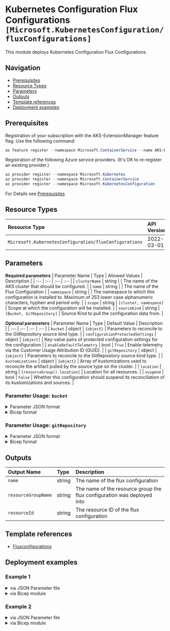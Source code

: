 # Kubernetes Configuration Flux Configurations `[Microsoft.KubernetesConfiguration/fluxConfigurations]`

This module deploys Kubernetes Configuration Flux Configurations.

## Navigation

- [Prerequisites](#Prerequisites)
- [Resource Types](#Resource-Types)
- [Parameters](#Parameters)
- [Outputs](#Outputs)
- [Template references](#Template-references)
- [Deployment examples](#Deployment-examples)

## Prerequisites

Registration of your subscription with the AKS-ExtensionManager feature flag. Use the following command:

```powershell
az feature register --namespace Microsoft.ContainerService --name AKS-ExtensionManager
```

Registration of the following Azure service providers. (It's OK to re-register an existing provider.)

```powershell
az provider register --namespace Microsoft.Kubernetes
az provider register --namespace Microsoft.ContainerService
az provider register --namespace Microsoft.KubernetesConfiguration
```

For Details see [Prerequisites](https://docs.microsoft.com/en-us/azure/azure-arc/kubernetes/tutorial-use-gitops-flux2)

## Resource Types

| Resource Type | API Version |
| :-- | :-- |
| `Microsoft.KubernetesConfiguration/fluxConfigurations` | 2022-03-01 |

## Parameters

**Required parameters**
| Parameter Name | Type | Allowed Values | Description |
| :-- | :-- | :-- | :-- |
| `clusterName` | string |  | The name of the AKS cluster that should be configured. |
| `name` | string |  | The name of the Flux Configuration |
| `namespace` | string |  | The namespace to which this configuration is installed to. Maximum of 253 lower case alphanumeric characters, hyphen and period only. |
| `scope` | string | `[cluster, namespace]` | Scope at which the configuration will be installed. |
| `sourceKind` | string | `[Bucket, GitRepository]` | Source Kind to pull the configuration data from. |

**Optional parameters**
| Parameter Name | Type | Default Value | Description |
| :-- | :-- | :-- | :-- |
| `bucket` | object | `{object}` | Parameters to reconcile to the GitRepository source kind type. |
| `configurationProtectedSettings` | object | `{object}` | Key-value pairs of protected configuration settings for the configuration |
| `enableDefaultTelemetry` | bool | `True` | Enable telemetry via the Customer Usage Attribution ID (GUID). |
| `gitRepository` | object | `{object}` | Parameters to reconcile to the GitRepository source kind type. |
| `kustomizations` | object | `{object}` | Array of kustomizations used to reconcile the artifact pulled by the source type on the cluster. |
| `location` | string | `[resourceGroup().location]` | Location for all resources. |
| `suspend` | bool | `False` | Whether this configuration should suspend its reconciliation of its kustomizations and sources. |


### Parameter Usage: `bucket`

<details>

<summary>Parameter JSON format</summary>

```json
"bucket": {
    "value": {
        "accessKey": "string",
        "bucketName": "string",
        "insecure": "bool",
        "localAuthRef": "string",
        "syncIntervalInSeconds": "int",
        "timeoutInSeconds": "int",
        "url": "string"
    }
}
```

</details>

<details>

<summary>Bicep format</summary>

```bicep
bucket: {
    accessKey: 'string'
    bucketName: 'string'
    insecure: 'bool'
    localAuthRef: 'string'
    syncIntervalInSeconds: 'int'
    timeoutInSeconds: 'int'
    url: 'string'
}
```

</details>
<p>

### Parameter Usage: `gitRepository`

<details>

<summary>Parameter JSON format</summary>

```json
"gitRepository": {
    "value": {
        "httpsCACert": "string",
        "httpsUser": "string",
        "localAuthRef": "string",
        "repositoryRef": {
            "branch": "string",
            "commit": "string",
            "semver": "string",
            "tag": "string"
        },
        "sshKnownHosts": "string",
        "syncIntervalInSeconds": "int",
        "timeoutInSeconds": "int",
        "url": "string"
    }
}
```

</details>

<details>

<summary>Bicep format</summary>

```bicep
gitRepository: {
    httpsCACert: 'string'
    httpsUser: 'string'
    localAuthRef: 'string'
    repositoryRef: {
        branch: 'string'
        commit: 'string'
        semver: 'string'
        tag: 'string'
    }
    sshKnownHosts: 'string'
    syncIntervalInSeconds: 'int'
    timeoutInSeconds: 'int'
    url: 'string'
}
```

</details>
<p>

## Outputs

| Output Name | Type | Description |
| :-- | :-- | :-- |
| `name` | string | The name of the flux configuration |
| `resourceGroupName` | string | The name of the resource group the flux configuration was deployed into |
| `resourceId` | string | The resource ID of the flux configuration |

## Template references

- [Fluxconfigurations](https://docs.microsoft.com/en-us/azure/templates/Microsoft.KubernetesConfiguration/2022-03-01/fluxConfigurations)

## Deployment examples

<h3>Example 1</h3>

<details>

<summary>via JSON Parameter file</summary>

```json
{
    "$schema": "https://schema.management.azure.com/schemas/2019-04-01/deploymentParameters.json#",
    "contentVersion": "1.0.0.0",
    "parameters": {
        "name": {
            "value": "flux2"
        },
        "scope": {
            "value": "cluster"
        },
        "clusterName": {
            "value": "<<namePrefix>>-az-aks-kubenet-001"
        },
        "namespace": {
            "value": "flux-system"
        },
        "sourceKind": {
            "value": "GitRepository"
        },
        "gitRepository": {
            "value": {
                "url": "https://github.com/mspnp/aks-baseline",
                "timeoutInSeconds": 180,
                "syncIntervalInSeconds": 300,
                "repositoryRef": {
                    "branch": "main"
                },
                "sshKnownHosts": ""
            }
        }
    }
}

```

</details>

<details>

<summary>via Bicep module</summary>

```bicep
module fluxConfigurations './Microsoft.KubernetesConfiguration/fluxConfigurations/deploy.bicep' = {
  name: '${uniqueString(deployment().name)}-fluxConfigurations'
  params: {
      scope: 'cluster'
      namespace: 'flux-system'
      sourceKind: 'GitRepository'
      name: 'flux2'
      clusterName: '<<namePrefix>>-az-aks-kubenet-001'
      gitRepository: {
        timeoutInSeconds: 180
        syncIntervalInSeconds: 300
        repositoryRef: {
          branch: 'main'
        }
        sshKnownHosts: ''
        url: 'https://github.com/mspnp/aks-baseline'
      }
  }
```

</details>

<h3>Example 2</h3>

<details>

<summary>via JSON Parameter file</summary>

```json
{
    "$schema": "https://schema.management.azure.com/schemas/2019-04-01/deploymentParameters.json#",
    "contentVersion": "1.0.0.0",
    "parameters": {
        "name": {
            "value": "flux2"
        },
        "scope": {
            "value": "cluster"
        },
        "clusterName": {
            "value": "<<namePrefix>>-az-aks-kubenet-001"
        },
        "namespace": {
            "value": "flux-system"
        },
        "sourceKind": {
            "value": "GitRepository"
        },
        "gitRepository": {
            "value": {
                "url": "https://github.com/mspnp/aks-baseline",
                "timeoutInSeconds": 180,
                "syncIntervalInSeconds": 300,
                "repositoryRef": {
                    "branch": "main"
                },
                "sshKnownHosts": ""
            }
        },
        "kustomizations": {
            "value": {
                "unified": {
                    "path": "./cluster-manifests",
                    "dependsOn": [],
                    "timeoutInSeconds": 300,
                    "syncIntervalInSeconds": 300,
                    "prune": true,
                    "force": false
                }
            }
        }
    }
}

```

</details>

<details>

<summary>via Bicep module</summary>

```bicep
module fluxConfigurations './Microsoft.KubernetesConfiguration/fluxConfigurations/deploy.bicep' = {
  name: '${uniqueString(deployment().name)}-fluxConfigurations'
  params: {
      scope: 'cluster'
      gitRepository: {
        timeoutInSeconds: 180
        syncIntervalInSeconds: 300
        repositoryRef: {
          branch: 'main'
        }
        sshKnownHosts: ''
        url: 'https://github.com/mspnp/aks-baseline'
      }
      namespace: 'flux-system'
      sourceKind: 'GitRepository'
      name: 'flux2'
      clusterName: '<<namePrefix>>-az-aks-kubenet-001'
      kustomizations: {
        unified: {
          path: './cluster-manifests'
          timeoutInSeconds: 300
          syncIntervalInSeconds: 300
          force: false
          dependsOn: []
          prune: true
        }
      }
  }
```

</details>

